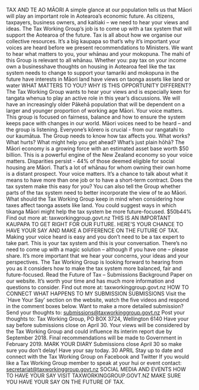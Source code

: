 TAX AND TE AO MĀORI A simple glance at our population tells us that Māori will play an important role in Aotearoa’s economic future. As citizens, taxpayers, business owners, and kaitiaki – we need to hear your views and ideas. The Tax Working Group’s job is to come up with a tax system that will support the Aotearoa of the future. Tax is all about how we organise our collective resources. It’s a big kaupapa so that’s why it’s important your voices are heard before we present recommendations to Ministers. We want to hear what matters to you, your whānau and your mokopuna. The mahi of this Group is relevant to all whānau. Whether you: pay tax on your income own a businesshave thoughts on housing in Aotearoa feel like the tax system needs to change to support your tamariki and mokopuna in the future have interests in Māori land have views on taonga assets like land or water WHAT MATTERS TO YOU? WHY IS THIS OPPORTUNITY DIFFERENT? The Tax Working Group wants to hear your views and is especially keen for tangata whenua to play an active role in this year’s discussions. We will have an increasingly older Pākehā population that will be dependent on a larger and younger proportion of working age Māori. Your voice matters. This group is focused on fairness, balance and how to ensure the system keeps pace with changes in our world. Māori voices need to be heard – and the group is listening. Everyone’s kōrero is crucial - from our rangatahi to our kaumātua. The Group needs to know how tax affects you. What works? What hurts? What might help you get ahead? What’s just plain hōhā? The Māori economy is a growing force with an estimated asset base worth $50 billion. This is a powerful engine of the New Zealand economy so your voice matters. Disparities persist - 44% of those deemed eligible for social housing are Māori. That’s a lot of whānau for whom owning their own home is a distant prospect. Your voice matters. It’s a chance to talk about what it means to have more than one job or to have a short-term contract. Does the tax system make this easy for you? You can also tell the Group whether parts of the tax system need to better incorporate the view of te ao Māori. What should the Tax Working Group keep in mind when considering how taxes affect taonga assets like land. You could suggest ways in which tikanga Māori might help the tax system be more future-focused. $50b44% Find out more at: taxworkinggroup.govt.nz THIS IS AN IMPORTANT KAUPAPA TO GET RIGHT FOR OUR FUTURE. HERE’S YOUR CHANCE TO HAVE YOUR SAY AND MAKE A DIFFERENCE ON THE FUTURE OF TAX. Making your voice heard is easy and you don’t need to be a tax expert to take part. This is your tax system and this is your conversation. There’s no need to come up with a magic solution – although if you have one – please share. It’s more important that we hear your concerns, your ideas and your perspectives. The Tax Working Group is looking forward to hearing from you as it considers how to make the tax system more balanced, fair and future-focused. Read the Future of Tax – Submissions Background Paper on our website. It’s worth your time and has much more information and questions to consider. Find out more at: taxworkinggroup.govt.nz HOW TO CONNECT WHAT HAPPENS TO MY SUBMISSION SUBMISSIONS Visit the \`Have Your Say’ section on the website, watch the five videos and respond in the comment boxes below. Want to make a more detailed submission? Send your thoughts to: submissions@taxworkinggroup.govt.nz Post your thoughts to: Tax Working Group, PO BOX 3724, Wellington 6140 Have your say before submissions close on April 30. Your views will be considered by the Tax Working Group and could influence its interim report due by September 2018. Final recommendations will be made to Government in February 2019. MARK YOUR DIARY Submissions close April 30 so make sure you don’t delay! Have your say today. 30 APRIL Stay up to date and connect with the Tax Working Group on Facebook and Twitter If you would like a Tax Working Group member to speak at your hui or event contact: secretariat@taxworkinggroup.govt.nz SOCIAL MEDIA AND EVENTS HOW TO HAVE YOUR SAY VISIT TAXWORKINGGROUP.GOVT.NZ MAKE SURE YOU HAVE YOUR SAY ON THE FUTURE OF TAX.